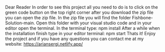 Dear Reader
In order to see this project all you need to do is to click on the green code button on the top right corner after you download the zip file you can
open the zip file. In the zip file you will find the folder Fishbone-Solution-main. Open this folder with your visual studio code and in your editor
open the terminal. In the terminal type: npm install 
After a while when the installation finish type in your editor terminal: npm start
Thats it! Enjoy the project and if you have any questions you can contact me at my website: https://ariansergi.netlify.app/

